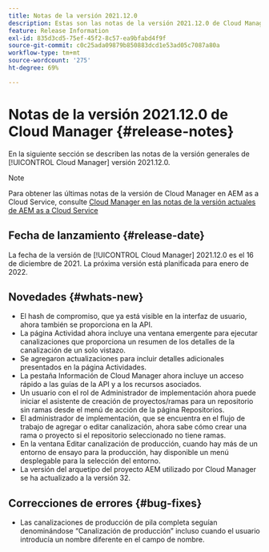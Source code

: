 ```yaml
---
title: Notas de la versión 2021.12.0
description: Estas son las notas de la versión 2021.12.0 de Cloud Manager.
feature: Release Information
exl-id: 835d3cd5-75ef-45f2-8c57-ea9bfabd4f9f
source-git-commit: c0c25ada09879b850883dcd1e53ad05c7087a80a
workflow-type: tm+mt
source-wordcount: '275'
ht-degree: 69%

---
```


# Notas de la versión 2021.12.0 de Cloud Manager {#release-notes}

En la siguiente sección se describen las notas de la versión generales de [!UICONTROL Cloud Manager] versión 2021.12.0.

>[!NOTE]
>
>Para obtener las últimas notas de la versión de Cloud Manager en AEM as a Cloud Service, consulte [Cloud Manager en las notas de la versión actuales de AEM as a Cloud Service](https://experienceleague.adobe.com/docs/experience-manager-cloud-service/content/implementing/using-cloud-manager/release-notes-cloud-manager/release-notes-cm-current.html?lang=es)

## Fecha de lanzamiento {#release-date}

La fecha de la versión de [!UICONTROL Cloud Manager] 2021.12.0 es el 16 de diciembre de 2021. La próxima versión está planificada para enero de 2022.

## Novedades {#whats-new}

* El hash de compromiso, que ya está visible en la interfaz de usuario, ahora también se proporciona en la API.
* La página Actividad ahora incluye una ventana emergente para ejecutar canalizaciones que proporciona un resumen de los detalles de la canalización de un solo vistazo.
* Se agregaron actualizaciones para incluir detalles adicionales presentados en la página Actividades.
* La pestaña Información de Cloud Manager ahora incluye un acceso rápido a las guías de la API y a los recursos asociados.
* Un usuario con el rol de Administrador de implementación ahora puede iniciar el asistente de creación de proyectos/ramas para un repositorio sin ramas desde el menú de acción de la página Repositorios.
* El administrador de implementación, que se encuentra en el flujo de trabajo de agregar o editar canalización, ahora sabe cómo crear una rama o proyecto si el repositorio seleccionado no tiene ramas.
* En la ventana Editar canalización de producción, cuando hay más de un entorno de ensayo para la producción, hay disponible un menú desplegable para la selección del entorno.
* La versión del arquetipo del proyecto AEM utilizado por Cloud Manager se ha actualizado a la versión 32.

## Correcciones de errores {#bug-fixes}

* Las canalizaciones de producción de pila completa seguían denominándose “Canalización de producción” incluso cuando el usuario introducía un nombre diferente en el campo de nombre.
